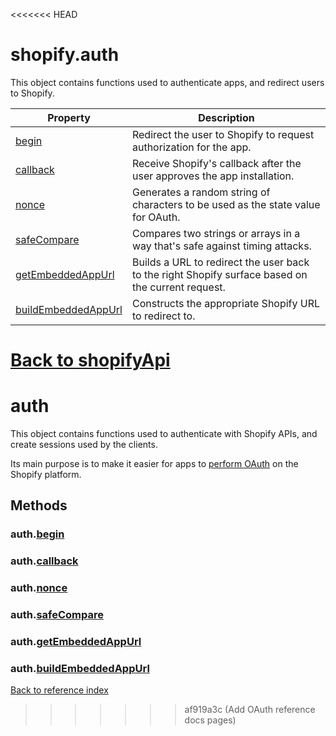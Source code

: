 <<<<<<< HEAD
# shopify.auth

This object contains functions used to authenticate apps, and redirect users to Shopify.

| Property                                        | Description                                                                                       |
| ----------------------------------------------- | ------------------------------------------------------------------------------------------------- |
| [begin](./begin.md)                             | Redirect the user to Shopify to request authorization for the app.                                |
| [callback](./callback.md)                       | Receive Shopify's callback after the user approves the app installation.                          |
| [nonce](./nonce.md)                             | Generates a random string of characters to be used as the state value for OAuth.                  |
| [safeCompare](./safeCompare.md)                 | Compares two strings or arrays in a way that's safe against timing attacks.                       |
| [getEmbeddedAppUrl](./getEmbeddedAppUrl.md)     | Builds a URL to redirect the user back to the right Shopify surface based on the current request. |
| [buildEmbeddedAppUrl](./buildEmbeddedAppUrl.md) | Constructs the appropriate Shopify URL to redirect to.                                            |

[Back to shopifyApi](../shopifyApi.md)
=======
# auth

This object contains functions used to authenticate with Shopify APIs, and create sessions used by the clients.

Its main purpose is to make it easier for apps to [perform OAuth](../../usage/oauth.md) on the Shopify platform.

## Methods

### auth.[begin](./begin.md)

### auth.[callback](./callback.md)

### auth.[nonce](./nonce.md)

### auth.[safeCompare](./safeCompare.md)

### auth.[getEmbeddedAppUrl](./getEmbeddedAppUrl.md)

### auth.[buildEmbeddedAppUrl](./buildEmbeddedAppUrl.md)

[Back to reference index](../README.md)
>>>>>>> af919a3c (Add OAuth reference docs pages)

